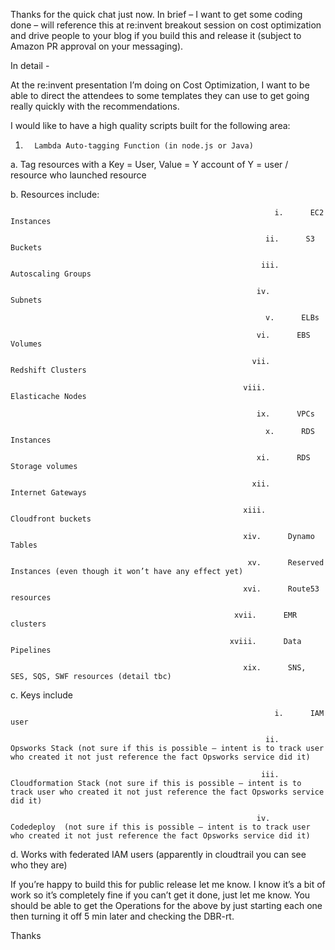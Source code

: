 Thanks for the quick chat just now.
In brief – I want to get some coding done – will reference this at re:invent breakout session on cost optimization and drive people to your blog if you build this and release it (subject to Amazon PR approval on your messaging).
 
In detail -
 
At the re:invent presentation I’m doing on Cost Optimization, I want to be able to direct the attendees to some templates they can use to get going really quickly with the recommendations. 
 
I would like to have a high quality scripts built for the following area:
 
1.       Lambda Auto-tagging Function (in node.js or Java)

a.       Tag resources with a Key = User, Value = Y account of Y = user / resource who launched resource

b.      Resources include:

                                                               i.      EC2 Instances

                                                             ii.      S3 Buckets

                                                            iii.      Autoscaling Groups

                                                           iv.      Subnets

                                                             v.      ELBs

                                                           vi.      EBS Volumes

                                                          vii.      Redshift Clusters

                                                        viii.      Elasticache Nodes

                                                           ix.      VPCs

                                                             x.      RDS Instances

                                                           xi.      RDS Storage volumes

                                                          xii.      Internet Gateways

                                                        xiii.      Cloudfront buckets

                                                        xiv.      Dynamo Tables

                                                         xv.      Reserved Instances (even though it won’t have any effect yet)

                                                        xvi.      Route53 resources

                                                      xvii.      EMR clusters

                                                     xviii.      Data Pipelines

                                                        xix.      SNS, SES, SQS, SWF resources (detail tbc)

c.       Keys include

                                                               i.      IAM user

                                                             ii.      Opsworks Stack (not sure if this is possible – intent is to track user who created it not just reference the fact Opsworks service did it)

                                                            iii.      Cloudformation Stack (not sure if this is possible – intent is to track user who created it not just reference the fact Opsworks service did it)

                                                           iv.      Codedeploy  (not sure if this is possible – intent is to track user who created it not just reference the fact Opsworks service did it)

d.      Works with federated IAM users (apparently in cloudtrail you can see who they are)

 
If you’re happy to build this for public release let me know. I know it’s a bit of work so it’s completely fine if you can’t get it done, just let me know. You should be able to get the Operations for the above by just starting each one then turning it off 5 min later and checking the DBR-rt.
 
Thanks

